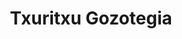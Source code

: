 ---
title: "Txuritxu Gozotegia"
url: /soraluze-placencia-de-las-armas/txuritxu-gozotegia/
shop: Konditorei
---